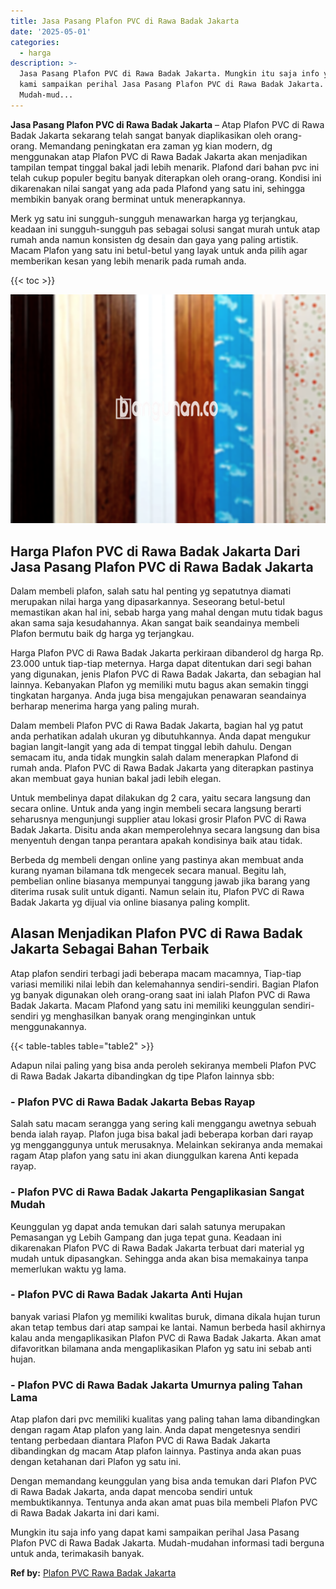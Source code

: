 ```yaml
---
title: Jasa Pasang Plafon PVC di Rawa Badak Jakarta
date: '2025-05-01'
categories:
  - harga
description: >-
  Jasa Pasang Plafon PVC di Rawa Badak Jakarta. Mungkin itu saja info yang dapat
  kami sampaikan perihal Jasa Pasang Plafon PVC di Rawa Badak Jakarta.
  Mudah-mud...
---
```


**Jasa Pasang Plafon PVC di Rawa Badak Jakarta** – Atap Plafon PVC di Rawa Badak Jakarta sekarang telah sangat banyak diaplikasikan oleh orang-orang. Memandang peningkatan era zaman yg kian modern, dg menggunakan atap Plafon PVC di Rawa Badak Jakarta akan menjadikan tampilan tempat tinggal bakal jadi lebih menarik. Plafond dari bahan pvc ini telah cukup populer begitu banyak diterapkan oleh orang-orang. Kondisi ini dikarenakan nilai sangat yang ada pada Plafond yang satu ini, sehingga membikin banyak orang berminat untuk menerapkannya.

Merk yg satu ini sungguh-sungguh menawarkan harga yg terjangkau, keadaan ini sungguh-sungguh pas sebagai solusi sangat murah untuk atap rumah anda namun konsisten dg desain dan gaya yang paling artistik. Macam Plafon yang satu ini betul-betul yang layak untuk anda pilih agar memberikan kesan yang lebih menarik pada rumah anda.

{{< toc >}}

![Jasa Pasang Plafon PVC di Rawa Badak Jakarta](/images/flafond-pvc-murah20.png)

## Harga Plafon PVC di Rawa Badak Jakarta Dari Jasa Pasang Plafon PVC di Rawa Badak Jakarta

Dalam membeli plafon, salah satu hal penting yg sepatutnya diamati merupakan nilai harga yang dipasarkannya. Seseorang betul-betul memastikan akan hal ini, sebab harga yang mahal dengan mutu tidak bagus akan sama saja kesudahannya. Akan sangat baik seandainya membeli Plafon bermutu baik dg harga yg terjangkau.

Harga Plafon PVC di Rawa Badak Jakarta perkiraan dibanderol dg harga Rp. 23.000 untuk tiap-tiap meternya. Harga dapat ditentukan dari segi bahan yang digunakan, jenis Plafon PVC di Rawa Badak Jakarta, dan sebagian hal lainnya. Kebanyakan Plafon yg memiliki mutu bagus akan semakin tinggi tingkatan harganya. Anda juga bisa mengajukan penawaran seandainya berharap menerima harga yang paling murah.

Dalam membeli Plafon PVC di Rawa Badak Jakarta, bagian hal yg patut anda perhatikan adalah ukuran yg dibutuhkannya. Anda dapat mengukur bagian langit-langit yang ada di tempat tinggal lebih dahulu. Dengan semacam itu, anda tidak mungkin salah dalam menerapkan Plafond di rumah anda. Plafon PVC di Rawa Badak Jakarta yang diterapkan pastinya akan membuat gaya hunian bakal jadi lebih elegan.

Untuk membelinya dapat dilakukan dg 2 cara, yaitu secara langsung dan secara online. Untuk anda yang ingin membeli secara langsung berarti seharusnya mengunjungi supplier atau lokasi grosir Plafon PVC di Rawa Badak Jakarta. Disitu anda akan memperolehnya secara langsung dan bisa menyentuh dengan tanpa perantara apakah kondisinya baik atau tidak.

Berbeda dg membeli dengan online yang pastinya akan membuat anda kurang nyaman bilamana tdk mengecek secara manual. Begitu lah, pembelian online biasanya mempunyai tanggung jawab jika barang yang diterima rusak sulit untuk diganti. Namun selain itu, Plafon PVC di Rawa Badak Jakarta yg dijual via online biasanya paling komplit.

## Alasan Menjadikan Plafon PVC di Rawa Badak Jakarta Sebagai Bahan Terbaik

Atap plafon sendiri terbagi jadi beberapa macam macamnya, Tiap-tiap variasi memiliki nilai lebih dan kelemahannya sendiri-sendiri. Bagian Plafon yg banyak digunakan oleh orang-orang saat ini ialah Plafon PVC di Rawa Badak Jakarta. Macam Plafond yang satu ini memiliki keunggulan sendiri-sendiri yg menghasilkan banyak orang menginginkan untuk menggunakannya.

{{< table-tables table="table2" >}}

Adapun nilai paling yang bisa anda peroleh sekiranya membeli Plafon PVC di Rawa Badak Jakarta dibandingkan dg tipe Plafon lainnya sbb:

### \- Plafon PVC di Rawa Badak Jakarta Bebas Rayap

Salah satu macam serangga yang sering kali menggangu awetnya sebuah benda ialah rayap. Plafon juga bisa bakal jadi beberapa korban dari rayap yg mengganggunya untuk merusaknya. Melainkan sekiranya anda memakai ragam Atap plafon yang satu ini akan diunggulkan karena Anti kepada rayap.

### \- Plafon PVC di Rawa Badak Jakarta Pengaplikasian Sangat Mudah

Keunggulan yg dapat anda temukan dari salah satunya merupakan Pemasangan yg Lebih Gampang dan juga tepat guna. Keadaan ini dikarenakan Plafon PVC di Rawa Badak Jakarta terbuat dari material yg mudah untuk dipasangkan. Sehingga anda akan bisa memakainya tanpa memerlukan waktu yg lama.

### \- Plafon PVC di Rawa Badak Jakarta Anti Hujan

banyak variasi Plafon yg memiliki kwalitas buruk, dimana dikala hujan turun akan tetap tembus dari atap sampai ke lantai. Namun berbeda hasil akhirnya kalau anda mengaplikasikan Plafon PVC di Rawa Badak Jakarta. Akan amat difavoritkan bilamana anda mengaplikasikan Plafon yg satu ini sebab anti hujan.

### \- Plafon PVC di Rawa Badak Jakarta Umurnya paling Tahan Lama

Atap plafon dari pvc memiliki kualitas yang paling tahan lama dibandingkan dengan ragam Atap plafon yang lain. Anda dapat mengetesnya sendiri tentang perbedaan diantara Plafon PVC di Rawa Badak Jakarta dibandingkan dg macam Atap plafon lainnya. Pastinya anda akan puas dengan ketahanan dari Plafon yg satu ini.

Dengan memandang keunggulan yang bisa anda temukan dari Plafon PVC di Rawa Badak Jakarta, anda dapat mencoba sendiri untuk membuktikannya. Tentunya anda akan amat puas bila membeli Plafon PVC di Rawa Badak Jakarta ini dari kami.

Mungkin itu saja info yang dapat kami sampaikan perihal Jasa Pasang Plafon PVC di Rawa Badak Jakarta. Mudah-mudahan informasi tadi berguna untuk anda, terimakasih banyak.

**Ref by:** [Plafon PVC Rawa Badak Jakarta](https://id.wikipedia.org/wiki/Plafon)
